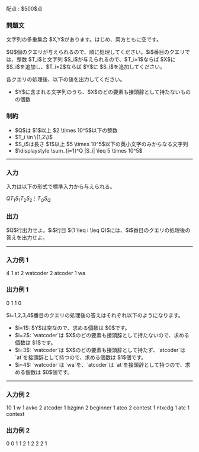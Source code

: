 
<div>

<span>

<span>

<p>
配点 : $500$点
</p>

<div>

<section>

### **問題文**

<p>
文字列の多重集合 $X,Y$があります。はじめ、両方ともに空です。
</p>

<p>
$Q$個のクエリが与えられるので、順に処理してください。$i$番目のクエリでは、整数 $T_i$と文字列 $S_i$が与えられるので、$T_i=1$ならば $X$に $S_i$を追加し、$T_i=2$ならば $Y$に $S_i$を追加してください。
</p>

<p>
各クエリの処理後、以下の値を出力してください。
</p>

<ul>

<li>
$Y$に含まれる文字列のうち、$X$のどの要素も接頭辞として持たないものの個数
</li>

</ul>

</section>

</div>

<div>

<section>

### **制約**

<ul>

<li>
$Q$は $1$以上 $2 \times 10^5$以下の整数
</li>

<li>
$T_i \in \{1,2\}$
</li>

<li>
$S_i$は長さ $1$以上 $5 \times 10^5$以下の英小文字のみからなる文字列
</li>

<li>
$\displaystyle \sum_{i=1}^Q |S_i| \leq 5 \times 10^5$
</li>

</ul>

</section>

</div>

---

<div>

<div>

<section>

### **入力**

<p>
入力は以下の形式で標準入力から与えられる。
</p>

<div>

$Q$$T_1$$S_1$$T_2$$S_2$$\vdots$$T_Q$$S_Q$
</div>

</section>

</div>

<div>

<section>

### **出力**

<p>
$Q$行出力せよ。$i$行目 $(1 \leq i \leq Q)$には、$i$番目のクエリの処理後の答えを出力せよ。
</p>

</section>

</div>

</div>

---

<div>

<section>

### **入力例 1**

<div>

4
1 at
2 watcoder
2 atcoder
1 wa

</div>

</section>

</div>

<div>

<section>

### **出力例 1**

<div>

0
1
1
0

</div>

<p>
$i=1,2,3,4$番目のクエリの処理後の答えはそれぞれ以下のようになります。
</p>

<ul>

<li>
$i=1$: $Y$は空なので、求める個数は $0$です。
</li>

<li>
$i=2$: `watcoder`は $X$のどの要素も接頭辞として持たないので、求める個数は $1$です。
</li>

<li>
$i=3$: `watcoder`は $X$のどの要素も接頭辞として持たず、`atcoder`は `at`を接頭辞として持つので、求める個数は $1$個です。
</li>

<li>
$i=4$: `watcoder`は `wa`を、`atcoder`は `at`を接頭辞として持つので、求める個数は $0$個です。
</li>

</ul>

</section>

</div>

---

<div>

<section>

### **入力例 2**

<div>

10
1 w
1 avko
2 atcoder
1 bzginn
2 beginner
1 atco
2 contest
1 ntxcdg
1 atc
1 contest

</div>

</section>

</div>

<div>

<section>

### **出力例 2**

<div>

0
0
1
1
2
1
2
2
2
1

</div>

</section>

</div>

</span>

</span>

</div>
